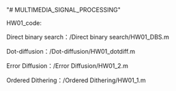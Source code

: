 "# MULTIMEDIA_SIGNAL_PROCESSING" 

HW01_code:

Direct binary search：/Direct binary search/HW01_DBS.m

Dot-diffusion：/Dot-diffusion/HW01_dotdiff.m

Error Diffusion：/Error Diffusion/HW01_2.m

Ordered Dithering：/Ordered Dithering/HW01_1.m
